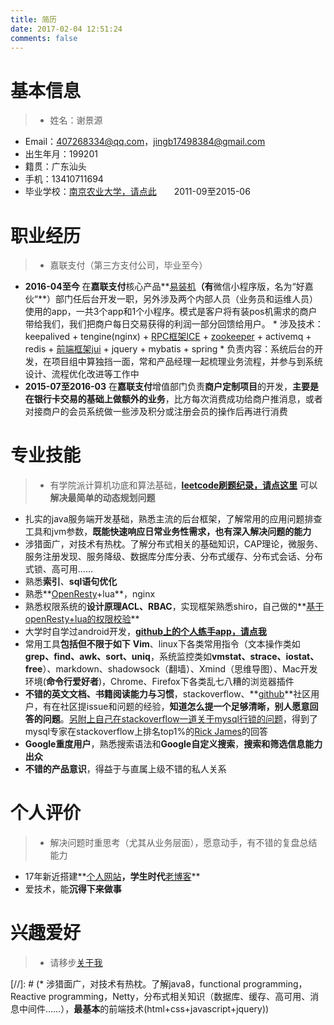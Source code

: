```yaml
---
title: 简历
date: 2017-02-04 12:51:24
comments: false
---
```


# 基本信息
> - 姓名：谢景源
- Email：407268334@qq.com，jingb17498384@gmail.com
- 出生年月：199201
- 籍贯：广东汕头
- 手机：13410711694
- 毕业学校：[南京农业大学，请点此](http://baike.baidu.com/item/%E5%8D%97%E4%BA%AC%E5%86%9C%E4%B8%9A%E5%A4%A7%E5%AD%A6)　　2011-09至2015-06

# 职业经历
> * 嘉联支付（第三方支付公司，毕业至今）
   * **2016-04至今** 在**嘉联支付**核心产品**[易装机](http://easy.jlpay.com/)**（有**微信小程序版，名为“好嘉伙“**）部门任后台开发一职，另外涉及两个内部人员（业务员和运维人员）使用的app，一共3个app和1个小程序。模式是客户将有装pos机需求的商户带给我们，我们把商户每日交易获得的利润一部分回馈给用户。
    * 涉及技术：keepalived + tengine(nginx) + [RPC框架ICE](https://github.com/zeroc-ice/ice) + [zookeeper](https://github.com/apache/zookeeper) + activemq + redis + [前端框架jui](http://jui.org/) + jquery + mybatis + spring
    * 负责内容：系统后台的开发，在项目组中算独挡一面，常和产品经理一起梳理业务流程，并参与到系统设计、流程优化改进等工作中
   * **2015-07至2016-03** 在**嘉联支付**增值部门负责**商户定制项目**的开发，**主要是在银行卡交易的基础上做额外的业务**，比方每次消费成功给商户推消息，或者对接商户的会员系统做一些涉及积分或注册会员的操作后再进行消费

# 专业技能
> * 有学院派计算机功底和算法基础，**[leetcode刷题纪录，请点这里](http://jingb.info/about/index/1.png)**
**可以解决最简单的动态规划问题**
* 扎实的java服务端开发基础，熟悉主流的后台框架，了解常用的应用问题排查工具和jvm参数，**既能快速响应日常业务性需求，也有深入解决问题的能力**
* 涉猎面广，对技术有热枕。了解分布式相关的基础知识，CAP理论，微服务、服务注册发现、服务降级、数据库分库分表、分布式缓存、分布式会话、分布式锁、高可用……
* 熟悉**索引**、**sql语句优化**
* 熟悉**[OpenResty](http://openresty.org/cn/)+lua**，nginx
* 熟悉权限系统的**设计原理ACL、RBAC**，实现框架熟悉shiro，自己做的**[基于openResty+lua的权限校验](https://github.com/jingb/lua_openresty_permission)**
* 大学时自学过android开发，**[github上的个人练手app，请点我](https://github.com/jingb/Personal-Android-Demo)**
* 常用工具**包括但不限于如下**
  **Vim**、linux下各类常用指令（文本操作类如**grep、find、awk、sort、uniq**，系统监控类如**vmstat、strace、iostat、free**）、markdown、shadowsock（翻墙）、Xmind（思维导图）、Mac开发环境(**命令行爱好者**)，Chrome、Firefox下各类乱七八糟的浏览器插件
* **不错的英文文档、书籍阅读能力与习惯**，stackoverflow、**[github](https://github.com/jingb/)**社区用户，有在社区提issue和问题的经验，**知道怎么提一个足够清晰，别人愿意回答的问题**。[另附上自己在stackoverflow一道关于mysql行锁的问题](https://stackoverflow.com/questions/43451914/will-mysql-lock-all-table-while-processing)，得到了mysql专家在stackoverflow上排名top1%的[Rick James](https://stackoverflow.com/users/1766831/rick-james)的回答
* **Google重度用户**，熟悉搜索语法和**Google自定义搜索**，**搜索和筛选信息能力出众**
* **不错的产品意识**，得益于与直属上级不错的私人关系

# 个人评价
> * 解决问题时重思考（尤其从业务层面），愿意动手，有不错的复盘总结能力
   * 17年新近搭建**[个人网站](http://jingb.info/)**，学生时代**[老博客](http://blog.csdn.net/u010506640)**
* 爱技术，能**沉得下来做事**

# 兴趣爱好
> * 请移步[关于我](http://jingb.info/jingb/)

[//]: # (* 涉猎面广，对技术有热枕。了解java8，functional programming，Reactive programming，Netty，分布式相关知识（数据库、缓存、高可用、消息中间件……），**最基本**的前端技术(html+css+javascript+jquery))
